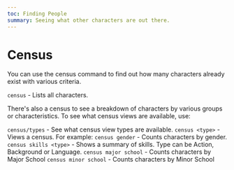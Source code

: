 ```yaml
---
toc: Finding People
summary: Seeing what other characters are out there.
---
```

# Census

You can use the census command to find out how many characters already exist with various criteria.

`census` - Lists all characters.

There's also a census to see a breakdown of characters by various groups or characteristics.  To see what census views are available, use:

`census/types` - See what census view types are available.
`census <type>` - Views a census.
For example:
`census gender` - Counts characters by gender.
`census skills <type>` - Shows a summary of skills.  Type can be Action, Background or Language.
`census major school` - Counts characters by Major School
`census minor school` - Counts characters by Minor School
